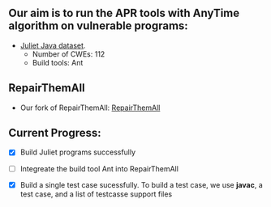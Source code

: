 ## Our aim is to run the APR tools with AnyTime algorithm on vulnerable programs:
- [Juliet Java dataset](https://samate.nist.gov/SARD/testsuite.php).
  - Number of CWEs: 112
  - Build tools: Ant

## RepairThemAll
- Our fork of RepairThemAll: [RepairThemAll](https://github.com/vuduclyunitn/RepairThemAll)

## Current Progress:
- [x] Build Juliet programs successfully
- [ ] Integreate the build tool Ant into RepairThemAll
- [x] Build a single test case sucessfully. To build a test case, we use **javac**, a test case, and a list of testcasse support files

